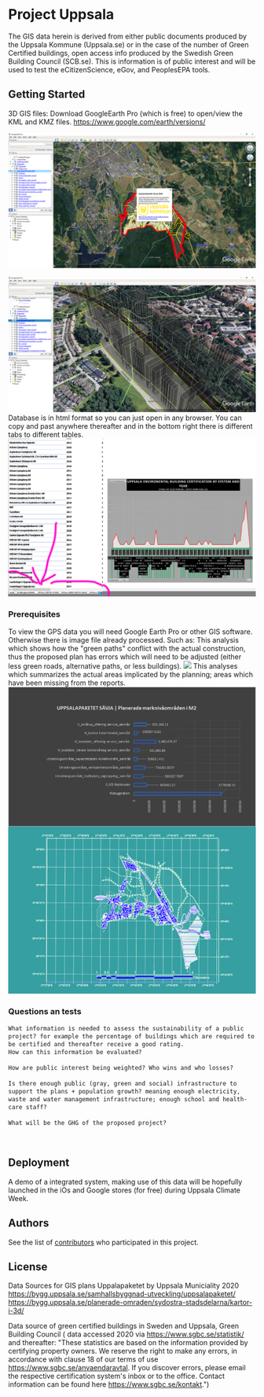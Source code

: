 # Project Uppsala 

The GIS data herein is derived from either public documents produced by the Uppsala Kommune (Uppsala.se) or in the case of the number of Green Certified buildings, open access info produced by the Swedish Green Building Council (SCB.se). This is information is of public interest and will be used to test the eCitizenScience, eGov, and PeoplesEPA  tools.

## Getting Started
3D GIS files:
Download GoogleEarth Pro (which is free) to open/view the KML and KMZ files. https://www.google.com/earth/versions/

![](google%20earth%20image%20preview%20of%20Uppsala%20Kommune%20.jpg)

![](https://github.com/EthosandLelou/peoplesEPA/blob/master/eGov_climateTEST/Uppsala_SE/3Dcloseup.jpg)
Database is in html format so you can just open in any browser. You can copy and past anywhere thereafter and in the bottom right there is different tabs to different tables. 
![](using%20the%20html%20db%20of%20green%20buildings.jpg)
### Prerequisites

To view the GPS data you will need Google Earth Pro or other GIS software. Otherwise there is image file already processed. Such as:
This analysis which shows how the "green paths" conflict with the actual construction, thus the proposed plan has errors which will need to be adjusted (either less green roads, alternative paths, or less buildings). 
![](UPPSALA%20PLANS%20FOR%20SÄVJA%20GREEN%20PATHS%20CRASH%20INTO%2020%20BUILDINGS%20lowres.jpg)
This analyses which summarizes the actual areas implicated by the planning; areas which have been missing from the reports. 
![](SAVJAm2.jpg)

### Questions an tests


```
What information is needed to assess the sustainability of a public project? for example the percentage of buildings which are required to be certified and thereafter receive a good rating. 
How can this information be evaluated?

How are public interest being weighted? Who wins and who losses?

Is there enough public (gray, green and social) infrastructure to support the plans + population growth? meaning enough electricity, waste and water management infrastructure; enough school and health-care staff? 

What will be the GHG of the proposed project?



```

## Deployment

A demo of a integrated system, making use of this data will be hopefully launched in the iOs and Google stores (for free) during Uppsala Climate Week.


## Authors

See the list of [contributors](https://github.com/EthosandLelou/peoplesEPA/contributors) who participated in this project.

## License

Data Sources for GIS plans Uppalapaketet by Uppsala Municiality 2020 https://bygg.uppsala.se/samhallsbyggnad-utveckling/uppsalapaketet/ https://bygg.uppsala.se/planerade-omraden/sydostra-stadsdelarna/kartor-i-3d/

Data source of green certified buildings in Sweden and Uppsala, Green Building Council ( data accessed 2020 via https://www.sgbc.se/statistik/ and thereafter: "These statistics are based on the information provided by certifying property owners. We reserve the right to make any errors, in accordance with clause 18 of our terms of use https://www.sgbc.se/anvaendaravtal. If you discover errors, please email the respective certification system's inbox or to the office. Contact information can be found here https://www.sgbc.se/kontakt.")  

